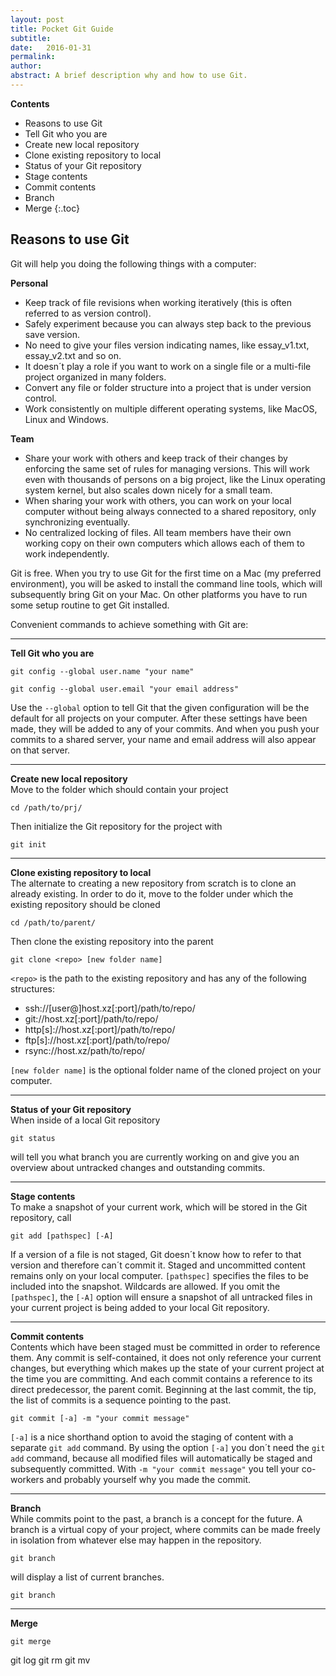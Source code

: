 ```yaml
---
layout: post
title: Pocket Git Guide
subtitle: 
date:   2016-01-31
permalink: 
author:
abstract: A brief description why and how to use Git.
---
```

**Contents**

* Reasons to use Git
* Tell Git who you are
* Create new local repository
* Clone existing repository to local
* Status of your Git repository
* Stage contents
* Commit contents
* Branch
* Merge
{:.toc}

Reasons to use Git
---
Git will help you doing the following things with a computer:

<div class="grid"><div class="col-1-2 first">
<strong>Personal</strong>
<ul>
<li>Keep track of file revisions when working iteratively (this is often referred to as version control).</li>
<li>Safely experiment because you can always step back to the previous save version.</li>
<li>No need to give your files version indicating names, like essay_v1.txt, essay_v2.txt and so on.</li>
<li>It doesn´t play a role if you want to work on a single file or a multi-file project organized in many folders.</li>
<li>Convert any file or folder structure into a project that is under version control.</li>
<li>Work consistently on multiple different operating systems, like MacOS, Linux and Windows.</li>
</ul>
</div>
<div class="col-1-2 last">
<strong>Team</strong>
<ul>
<li>Share your work with others and keep track of their changes by enforcing the same set of rules for managing versions. This will work even with thousands of persons on a big project, like the Linux operating system kernel, but also scales down nicely for a small team.</li>
<li>When sharing your work with others, you can work on your local computer without being always connected to a shared repository, only synchronizing eventually.</li>
<li>No centralized locking of files. All team members have their own working copy on their own computers which allows each of them to work independently.</li>
</ul>
</div>
</div>

Git is free. When you try to use Git for the first time on a Mac (my preferred environment), you will be asked to install the command line tools, which will subsequently bring Git on your Mac. On other platforms you have to run some setup routine to get Git installed.

Convenient commands to achieve something with Git are:

<div class="grid">
<div class="col-1-1 first last"><hr><strong>Tell Git who you are</strong><br>
<pre><code>git config --global user.name "your name" </code></pre>
<pre><code>git config --global user.email "your email address" </code></pre>
Use the <code>--global</code> option to tell Git that the given configuration will be the default for all projects on your computer. After these settings have been made, they will be added to any of your commits. And when you push your commits to a shared server, your name and email address will also appear on that server.</div>

<div class="col-1-3 first"><hr><strong>Create new local repository</strong><br>
Move to the folder which should contain your project
<pre><code>cd /path/to/prj/</code></pre>
Then initialize the Git repository for the project with 
<pre><code>git init</code></pre></div>
<div class="col-2-3 last"><hr><strong>Clone existing repository to local</strong><br>
The alternate to creating a new repository from scratch is to clone an already existing. In order to do it, move to the folder under which the existing repository should be cloned <pre><code>cd /path/to/parent/</code></pre>Then clone the existing repository into the parent <pre><code>git clone &lt;repo&gt; [new folder name]</code></pre>
<code>&lt;repo&gt;</code> is the path to the existing repository and has any of the following structures:
<ul style="word-break:break-all;">
<li>ssh://[user@]host.xz[:port]/path/to/repo/</li>
<li>git://host.xz[:port]/path/to/repo/</li>
<li>http[s]://host.xz[:port]/path/to/repo/</li>
<li>ftp[s]://host.xz[:port]/path/to/repo/</li>
<li>rsync://host.xz/path/to/repo/</li>
</ul>
<code>[new folder name]</code> is the optional folder name of the cloned project on your computer.
</div>

<div class="col-1-1 first last"><hr><strong>Status of your Git repository</strong><br>
When inside of a local Git repository
<pre><code>git status</code></pre>
will tell you what branch you are currently working on and give you an overview about untracked changes and outstanding commits.
</div>


<div class="col-1-1 first last"><hr><strong>Stage contents</strong><br>
To make a snapshot of your current work, which will be stored in the Git repository, call
<pre><code>git add [pathspec] [-A]</code></pre></div>
If a version of a file is not staged, Git doesn´t know how to refer to that version and therefore can´t commit it. Staged and uncommitted content remains only on your local computer. <code>[pathspec]</code> specifies the files to be included into the snapshot. Wildcards are allowed. If you omit the <code>[pathspec]</code>, the <code>[-A]</code> option will ensure a snapshot of all untracked files in your current project is being added to your local Git repository. 

<div class="col-1-1 first last"><hr><strong>Commit contents</strong><br>
Contents which have been staged must be committed in order to reference them. Any commit is self-contained, it does not only reference your current changes, but everything which makes up the state of your current project at the time you are committing. And each commit contains a reference to its direct predecessor, the parent comit. Beginning at the last commit, the tip, the list of commits is a sequence pointing to the past.
<pre><code>git commit [-a] -m "your commit message"</code></pre>
<code>[-a]</code> is a nice shorthand option to avoid the staging of content with a separate <code>git add</code> command. By using the option <code>[-a]</code> you don´t need the <code>git add</code> command, because all modified files will automatically be staged and subsequently committed. With <code>-m "your commit message"</code> you tell your co-workers and probably yourself why you made the commit.
</div>

<div class="col-1-2 first"><hr><strong>Branch</strong><br>
While commits point to the past, a branch is a concept for the future. A branch is a virtual copy of your project, where commits can be made freely in isolation from whatever else may happen in the repository.
<pre><code>git branch</code></pre>
will display a list of current branches.
<pre><code>git branch</code></pre>

</div>
<div class="col-1-2 last"><hr><strong>Merge</strong>
<pre><code>git merge</code></pre></div>
</div>

git log
git rm
git mv



